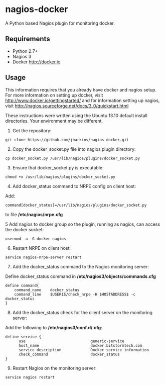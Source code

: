 nagios-docker
=============

A Python based Nagios plugin for monitoring docker.

## Requirements

* Python 2.7+
* Nagios 3
* Docker <http://docker.io>

## Usage

This information requires that you already have docker and nagios setup. For
more information on setting up docker, visit
http://www.docker.io/gettingstarted/ and for information setting up nagios,
visit http://nagios.sourceforge.net/docs/3_0/quickstart.html

These instructions were written using the Ubuntu 13.10 default install
directories. Your environment may be different.

1. Get the repository:

```
git clone https://github.com/jharkins/nagios-docker.git
```

2. Copy the docker_socket.py file into nagios plugin directory:

```
cp docker_socket.py /usr/lib/nagios/plugins/docker_socket.py
```

3. Ensure that docker_socket.py is executable:

```
chmod +x /usr/lib/nagios/plugins/docker_socket.py
````

4. Add docker_status command to NRPE config on client host:

Add:

```
command[docker_status]=/usr/lib/nagios/plugins/docker_socket.py
```

to file **/etc/nagios/nrpe.cfg**

5 Add nagios to docker group so the plugin, running as nagios, can access the
docker socket:

```
usermod -a -G docker nagios
```

6. Restart NRPE on client host:

```
service nagios-nrpe-server restart
```

7. Add the docker_status command to the Nagios monitoring server:

Define docker_status command in **/etc/nagios3/objects/commands.cfg**

```
define command{
    command_name    docker_status
    command_line    $USER1$/check_nrpe -H $HOSTADDRESS$ -c docker_status
}
```

8. Add the docker_status check for the client server on the monitoring server:

Add the following to **/etc/nagios3/conf.d/<server>.cfg**:

```
define service {
      use                             generic-service
      host_name                       docker.bitstormtech.com
      service_description             Docker service information
      check_command                   docker_status
}
```

9. Restart Nagios on the monitoring server:

```
service nagios restart
```
